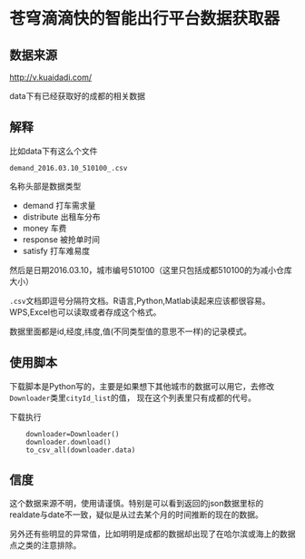 # 苍穹滴滴快的智能出行平台数据获取器

## 数据来源

http://v.kuaidadi.com/

data下有已经获取好的成都的相关数据

## 解释

比如data下有这么个文件

`demand_2016.03.10_510100_.csv`

名称头部是数据类型

* demand 打车需求量
* distribute 出租车分布
* money 车费
* response 被抢单时间
* satisfy 打车难易度

然后是日期2016.03.10，城市编号510100（这里只包括成都510100的为减小仓库大小）

`.csv`文档即逗号分隔符文档。R语言,Python,Matlab读起来应该都很容易。WPS,Excel也可以读取或者存成这个格式。

数据里面都是id,经度,纬度,值(不同类型值的意思不一样)的记录模式。

## 使用脚本

下载脚本是Python写的，主要是如果想下其他城市的数据可以用它，去修改`Downloader`类里`cityId_list`的值，
现在这个列表里只有成都的代号。

下载执行

		downloader=Downloader()
		downloader.download()
		to_csv_all(downloader.data)
		
## 信度

这个数据来源不明，使用请谨慎。特别是可以看到返回的json数据里标的
realdate与date不一致，疑似是从过去某个月的时间推断的现在的数据。

另外还有些明显的异常值，比如明明是成都的数据却出现了在哈尔滨或海上的数据点之类的注意排除。
